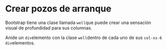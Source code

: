 
# Crear pozos de arranque

Bootstrap tiene una clase llamada `well`que puede crear una sensación visual de profundidad para sus columnas.

Anide un `div`elemento con la clase `well`dentro de cada uno de sus `col-xs-6`  `div`elementos.